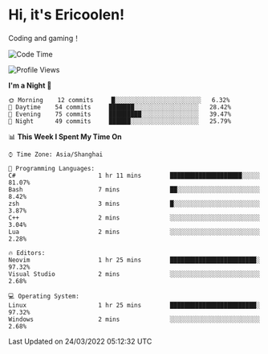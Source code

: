# Hi, it's Ericoolen!
Coding and gaming！

<!--START_SECTION:waka-->
![Code Time](http://img.shields.io/badge/Code%20Time-190%20hrs%2010%20mins-blue)

![Profile Views](http://img.shields.io/badge/Profile%20Views-2-blue)

**I'm a Night 🦉** 

```text
🌞 Morning    12 commits     █░░░░░░░░░░░░░░░░░░░░░░░░   6.32% 
🌆 Daytime    54 commits     ███████░░░░░░░░░░░░░░░░░░   28.42% 
🌃 Evening    75 commits     █████████░░░░░░░░░░░░░░░░   39.47% 
🌙 Night      49 commits     ██████░░░░░░░░░░░░░░░░░░░   25.79%

```


📊 **This Week I Spent My Time On** 

```text
⌚︎ Time Zone: Asia/Shanghai

💬 Programming Languages: 
C#                       1 hr 11 mins        ████████████████████░░░░░   81.07% 
Bash                     7 mins              ██░░░░░░░░░░░░░░░░░░░░░░░   8.42% 
zsh                      3 mins              █░░░░░░░░░░░░░░░░░░░░░░░░   3.87% 
C++                      2 mins              ░░░░░░░░░░░░░░░░░░░░░░░░░   3.04% 
Lua                      2 mins              ░░░░░░░░░░░░░░░░░░░░░░░░░   2.28%

🔥 Editors: 
Neovim                   1 hr 25 mins        ████████████████████████░   97.32% 
Visual Studio            2 mins              ░░░░░░░░░░░░░░░░░░░░░░░░░   2.68%

💻 Operating System: 
Linux                    1 hr 25 mins        ████████████████████████░   97.32% 
Windows                  2 mins              ░░░░░░░░░░░░░░░░░░░░░░░░░   2.68%

```


 Last Updated on 24/03/2022 05:12:32 UTC
<!--END_SECTION:waka-->

